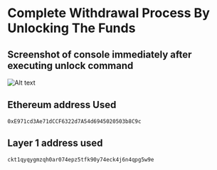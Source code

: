 # Complete Withdrawal Process By Unlocking The Funds


## Screenshot of console immediately after executing unlock command
![Alt text](unlock.png "Unlock")


## Ethereum address Used

```
0xE971cd3Ae71dCCF6322d7A54d6945020503b8C9c
```

## Layer 1 address used

```
ckt1qyqygmzqh0ar074epz5tfk90y74eck4j6n4qpg5w9e
```
